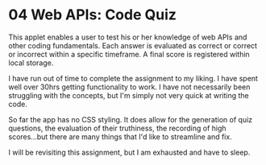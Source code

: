 # 04 Web APIs: Code Quiz

<!-- //PURPOSE & FUNCTIONALITY OF APPLET// -->
  This applet enables a user to test his or her knowledge of web APIs and other coding fundamentals. Each answer is evaluated as correct or correct or incorrect within a specific timeframe. A final score is registered within local storage.

  I have run out of time to complete the assignment to my liking. I have spent well over 30hrs getting functionality to work. I have not necessarily been struggling with the concepts, but I'm simply not very quick at writing the code.

  So far the app has no CSS styling. It does allow for the generation of quiz questions, the evaluation of their truthiness, the recording of high scores...but there are many things that I'd like to streamline and fix.

  I will be revisiting this assignment, but I am exhausted and have to sleep.